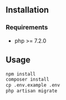 
## Installation

### Requirements
* php >= 7.2.0

## Usage

```python
npm install
composer install
cp .env.example .env
php artisan migrate

```

